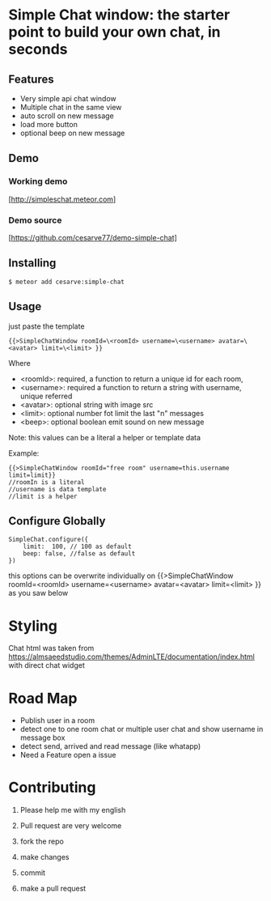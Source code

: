 # Simple Chat window: the starter point to build your own chat, in seconds

## Features

- Very simple api chat window
- Multiple chat in the same view
- auto scroll on new message
- load more button
- optional beep on new message

## Demo 

### Working demo
[http://simpleschat.meteor.com]

### Demo source

[https://github.com/cesarve77/demo-simple-chat]

## Installing

    $ meteor add cesarve:simple-chat 

## Usage

just paste the template 

    {{>SimpleChatWindow roomId=\<roomId> username=\<username> avatar=\<avatar> limit=\<limit> }}  
      
Where
- \<roomId>: required, a function to return a unique id for each room, 
- \<username>: required a function to return a string with username, unique referred 
- \<avatar>: optional string with image src
- \<limit>: optional number fot limit the last "n" messages
- \<beep>: optional boolean emit sound on new message

Note: this values can be a literal a helper or template data

Example:

    {{>SimpleChatWindow roomId="free room" username=this.username limit=limit}}
    //roomIn is a literal
    //username is data template
    //limit is a helper


## Configure Globally

    SimpleChat.configure({
        limit:  100, // 100 as default
        beep: false, //false as default
    })

this options can be overwrite individually on {{>SimpleChatWindow roomId=\<roomId> username=\<username> avatar=\<avatar> limit=\<limit> }}  
as you saw below

# Styling

Chat html was taken from https://almsaeedstudio.com/themes/AdminLTE/documentation/index.html
with direct chat widget


# Road Map
- Publish user in a room
- detect one to one room chat or multiple user chat and show username in message box
- detect send, arrived and read message (like whatapp)
- Need a Feature open a issue

# Contributing 

1) Please help me with my english

2) Pull request are very welcome

3) fork the repo

5) make changes

6) commit

7) make a pull request

#
